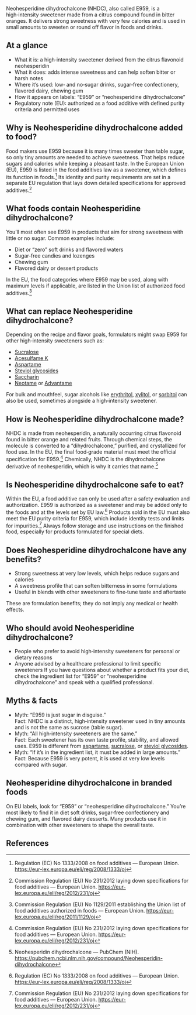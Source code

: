 Neohesperidine dihydrochalcone (NHDC), also called E959, is a high‑intensity sweetener made from a citrus compound found in bitter oranges. It delivers strong sweetness with very few calories and is used in small amounts to sweeten or round off flavor in foods and drinks.

<!--more-->

## At a glance
- What it is: a high‑intensity sweetener derived from the citrus flavonoid neohesperidin
- What it does: adds intense sweetness and can help soften bitter or harsh notes
- Where it’s used: low‑ and no‑sugar drinks, sugar‑free confectionery, flavored dairy, chewing gum
- How it appears on labels: “E959” or “neohesperidine dihydrochalcone”
- Regulatory note (EU): authorized as a food additive with defined purity criteria and permitted uses

## Why is Neohesperidine dihydrochalcone added to food?
Food makers use E959 because it is many times sweeter than table sugar, so only tiny amounts are needed to achieve sweetness. That helps reduce sugars and calories while keeping a pleasant taste. In the European Union (EU), E959 is listed in the food additives law as a sweetener, which defines its function in foods.[^1] Its identity and purity requirements are set in a separate EU regulation that lays down detailed specifications for approved additives.[^2]

## What foods contain Neohesperidine dihydrochalcone?
You’ll most often see E959 in products that aim for strong sweetness with little or no sugar. Common examples include:
- Diet or “zero” soft drinks and flavored waters
- Sugar‑free candies and lozenges
- Chewing gum
- Flavored dairy or dessert products

In the EU, the food categories where E959 may be used, along with maximum levels if applicable, are listed in the Union list of authorized food additives.[^3]

## What can replace Neohesperidine dihydrochalcone?
Depending on the recipe and flavor goals, formulators might swap E959 for other high‑intensity sweeteners such as:
- [Sucralose](/e955-sucralose)
- [Acesulfame K](/e950-acesulfame-k)
- [Aspartame](/e951-aspartame)
- [Steviol glycosides](/e960-steviol-glycosides)
- [Saccharin](/e954-saccharin-and-its-salts)
- [Neotame](/e961-neotame) or [Advantame](/e969-advantame)

For bulk and mouthfeel, sugar alcohols like [erythritol](/e968-erythritol), [xylitol](/e967-xylitol), or [sorbitol](/e420-sorbitol) can also be used, sometimes alongside a high‑intensity sweetener.

## How is Neohesperidine dihydrochalcone made?
NHDC is made from neohesperidin, a naturally occurring citrus flavonoid found in bitter orange and related fruits. Through chemical steps, the molecule is converted to a “dihydrochalcone,” purified, and crystallized for food use. In the EU, the final food‑grade material must meet the official specification for E959.[^2] Chemically, NHDC is the dihydrochalcone derivative of neohesperidin, which is why it carries that name.[^4]

## Is Neohesperidine dihydrochalcone safe to eat?
Within the EU, a food additive can only be used after a safety evaluation and authorization. E959 is authorized as a sweetener and may be added only to the foods and at the levels set by EU law.[^1] Products sold in the EU must also meet the EU purity criteria for E959, which include identity tests and limits for impurities.[^2] Always follow storage and use instructions on the finished food, especially for products formulated for special diets.

## Does Neohesperidine dihydrochalcone have any benefits?
- Strong sweetness at very low levels, which helps reduce sugars and calories
- A sweetness profile that can soften bitterness in some formulations
- Useful in blends with other sweeteners to fine‑tune taste and aftertaste

These are formulation benefits; they do not imply any medical or health effects.

## Who should avoid Neohesperidine dihydrochalcone?
- People who prefer to avoid high‑intensity sweeteners for personal or dietary reasons
- Anyone advised by a healthcare professional to limit specific sweeteners
If you have questions about whether a product fits your diet, check the ingredient list for “E959” or “neohesperidine dihydrochalcone” and speak with a qualified professional.

## Myths & facts
- Myth: “E959 is just sugar in disguise.”  
  Fact: NHDC is a distinct, high‑intensity sweetener used in tiny amounts and is not the same as sucrose (table sugar).
- Myth: “All high‑intensity sweeteners are the same.”  
  Fact: Each sweetener has its own taste profile, stability, and allowed uses. E959 is different from [aspartame](/e951-aspartame), [sucralose](/e955-sucralose), or [steviol glycosides](/e960-steviol-glycosides).
- Myth: “If it’s in the ingredient list, it must be added in large amounts.”  
  Fact: Because E959 is very potent, it is used at very low levels compared with sugar.

## Neohesperidine dihydrochalcone in branded foods
On EU labels, look for “E959” or “neohesperidine dihydrochalcone.” You’re most likely to find it in diet soft drinks, sugar‑free confectionery and chewing gum, and flavored dairy desserts. Many products use it in combination with other sweeteners to shape the overall taste.

## References
[^1]: Regulation (EC) No 1333/2008 on food additives — European Union. https://eur-lex.europa.eu/eli/reg/2008/1333/oj
[^2]: Commission Regulation (EU) No 231/2012 laying down specifications for food additives — European Union. https://eur-lex.europa.eu/eli/reg/2012/231/oj
[^3]: Commission Regulation (EU) No 1129/2011 establishing the Union list of food additives authorized in foods — European Union. https://eur-lex.europa.eu/eli/reg/2011/1129/oj
[^4]: Neohesperidin dihydrochalcone — PubChem (NIH). https://pubchem.ncbi.nlm.nih.gov/compound/Neohesperidin-dihydrochalcone
